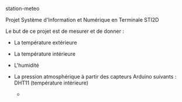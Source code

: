 station-meteo

Projet Système d'Information et Numérique en Terminale STI2D

Le but de ce projet est de mesurer et de donner :
- La température extérieure
- La température intérieure
- L'humidité
- La pression atmosphérique
à partir des capteurs Arduino suivants :
 DHT11 (température intérieure)
    
  - 
  

